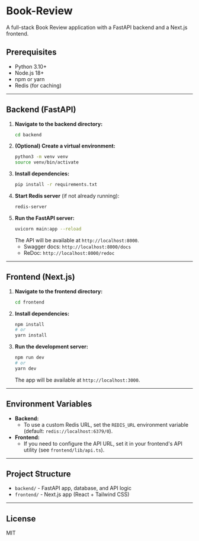 # Book-Review

A full-stack Book Review application with a FastAPI backend and a Next.js frontend.

## Prerequisites

- Python 3.10+
- Node.js 18+
- npm or yarn
- Redis (for caching)

---

## Backend (FastAPI)

1. **Navigate to the backend directory:**
   ```bash
   cd backend
   ```
2. **(Optional) Create a virtual environment:**
   ```bash
   python3 -m venv venv
   source venv/bin/activate
   ```
3. **Install dependencies:**
   ```bash
   pip install -r requirements.txt
   ```
4. **Start Redis server** (if not already running):
   ```bash
   redis-server
   ```
5. **Run the FastAPI server:**
   ```bash
   uvicorn main:app --reload
   ```
   The API will be available at `http://localhost:8000`.
   - Swagger docs: `http://localhost:8000/docs`
   - ReDoc: `http://localhost:8000/redoc`

---

## Frontend (Next.js)

1. **Navigate to the frontend directory:**
   ```bash
   cd frontend
   ```
2. **Install dependencies:**
   ```bash
   npm install
   # or
   yarn install
   ```
3. **Run the development server:**
   ```bash
   npm run dev
   # or
   yarn dev
   ```
   The app will be available at `http://localhost:3000`.

---

## Environment Variables

- **Backend:**
  - To use a custom Redis URL, set the `REDIS_URL` environment variable (default: `redis://localhost:6379/0`).
- **Frontend:**
  - If you need to configure the API URL, set it in your frontend's API utility (see `frontend/lib/api.ts`).

---

## Project Structure

- `backend/` - FastAPI app, database, and API logic
- `frontend/` - Next.js app (React + Tailwind CSS)

---

## License

MIT